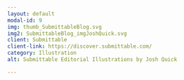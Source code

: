 ```yaml
---
layout: default
modal-id: 9
img: thumb_SubmittableBlog.svg
img2: SubmittableBlog_imgJoshQuick.svg
client: Submittable
client-link: https://discover.submittable.com/
category: Illustration
alt: Submittable Editorial Illustrations by Josh Quick

---
```

